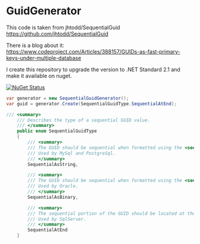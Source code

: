 # GuidGenerator

This code is taken from jhtodd/SequentialGuid 
https://github.com/jhtodd/SequentialGuid

There is a blog about it:
https://www.codeproject.com/Articles/388157/GUIDs-as-fast-primary-keys-under-multiple-database

I create this repository to upgrade the version to .NET Standard 2.1 and make it available on nuget.

[![NuGet Status](http://img.shields.io/nuget/v/SharpToys.SequentialGuid.svg?style=flat)](https://www.nuget.org/packages/SharpToys.SequentialGuid/)

``` C#
var generator = new SequentialGuidGenerator();
var guid = generator.Create(SequentialGuidType.SequentialAtEnd);
```

``` C#
/// <summary>
    /// Describes the type of a sequential GUID value.
    /// </summary>
    public enum SequentialGuidType
    {
        /// <summary>
        /// The GUID should be sequential when formatted using the <see cref="Guid.ToString()" /> method.
        /// Used by MySql and PostgreSql.
        /// </summary>
        SequentialAsString,

        /// <summary>
        /// The GUID should be sequential when formatted using the <see cref="Guid.ToByteArray" /> method.
        /// Used by Oracle.
        /// </summary>
        SequentialAsBinary,

        /// <summary>
        /// The sequential portion of the GUID should be located at the end of the Data4 block.
        /// Used by SqlServer.
        /// </summary>
        SequentialAtEnd
    }
```
